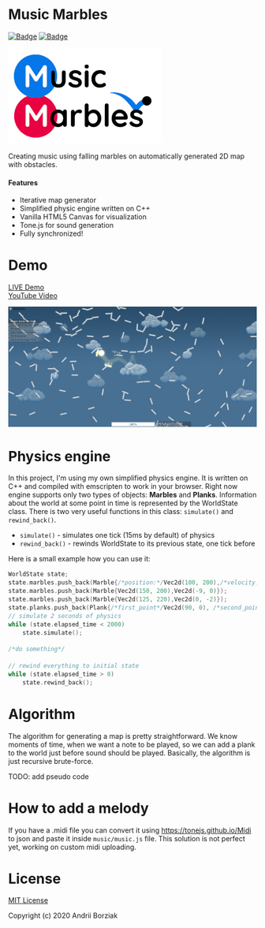 # Music Marbles 

[![Badge](https://img.shields.io/badge/Javascript-brightgreen.svg)](https://github.com/AndrewB330/)
[![Badge](https://img.shields.io/badge/WASM-С++-brightgreen.svg)](https://github.com/AndrewB330/)
<!--[![Badge](https://europe-west6-xlocc-badge.cloudfunctions.net/XLOCC/AndrewB330/MusicMarbles?ifiles=music.)](https://github.com/AndrewB330/)-->

![Logo](/images/logo_small_.png?raw=true)

Creating music using falling marbles on automatically
generated 2D map with obstacles.

#### Features
- Iterative map generator
- Simplified physic engine written on C++
- Vanilla HTML5 Canvas for visualization
- Tone.js for sound generation
- Fully synchronized!

# Demo

[LIVE Demo](https://andrewb330.github.io/MusicMarbles/index.html) <br>
[YouTube Video](https://youtu.be/rcDFb2OkA4Q)

![UI](/images/ui_demo_v2.png?raw=true)


# Physics engine
In this project, I'm using my own simplified physics engine. It is written on C++ and
compiled with emscripten to work in your browser.
Right now engine supports only two types of objects: **Marbles** and **Planks**.
Information about the world at some point in time is represented by the WorldState class.
There is two very useful functions in this class: `simulate()` and `rewind_back()`.
- `simulate()` - simulates one tick (15ms by default) of physics
- `rewind_back()` - rewinds WorldState to its previous state, one tick before

Here is a small example how you can use it:
```cpp
WorldState state;
state.marbles.push_back(Marble{/*position:*/Vec2d(100, 200),/*velocity:*/Vec2d(10, 0)});
state.marbles.push_back(Marble{Vec2d(150, 200),Vec2d(-9, 0)});
state.marbles.push_back(Marble{Vec2d(125, 220),Vec2d(0, -2)});
state.planks.push_back(Plank{/*first_point*/Vec2d(90, 0), /*second_point*/Vec2d(160, 0)});
// simulate 2 seconds of physics
while (state.elapsed_time < 2000)
    state.simulate();

/*do something*/

// rewind everything to initial state
while (state.elapsed_time > 0)
    state.rewind_back();
```

# Algorithm

The algorithm for generating a map is pretty straightforward. 
We know moments of time, when we want a note to be played, 
so we can add a plank to  the world just before sound should be played. 
Basically, the algorithm is just recursive brute-force.

TODO: add pseudo code


# How to add a melody
If you have a .midi file you can convert it using https://tonejs.github.io/Midi to json and paste it inside `music/music.js` file.
This solution is not perfect yet, working on custom midi uploading.

# License
[MIT License](https://github.com/AndrewB330/MusicMarbles/blob/master/LICENSE)

Copyright (c) 2020 Andrii Borziak
